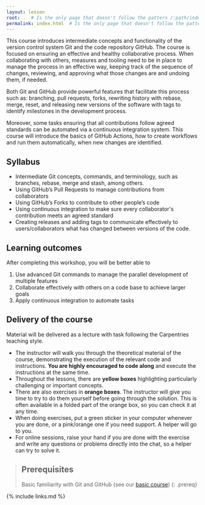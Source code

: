 ```yaml
---
layout: lesson
root: .  # Is the only page that doesn't follow the pattern /:path/index.html
permalink: index.html  # Is the only page that doesn't follow the pattern /:path/index.html
---
```


This course introduces intermediate concepts and functionality of the version control
system Git and the code repository GitHub. The course is focused on ensuring an effective and healthy
collaborative process. When collaborating with others, measures and tooling need to be
in place to manage the process in an effective way, keeping track of the sequence of
changes, reviewing, and approving what those changes are and undoing them, if needed.

Both Git and GitHub provide powerful features that facilitate this process such as:
branching, pull requests, forks, rewriting history with rebase, merge, reset, and
releasing new versions of the software with tags to identify milestones in the
development process.

Moreover, some tasks ensuring that all contributions follow agreed standards can be
automated via a continuous integration system. This course will introduce the basics of
GitHub Actions, how to create workflows and run them automatically, when new changes are
identified.

## Syllabus

- Intermediate Git concepts, commands, and terminology, such as branches, rebase, merge and stash, among others.
- Using GitHub’s Pull Requests to manage contributions from collaborators
- Using GitHub’s Forks to contribute to other people’s code
- Using continuous integration to make sure every collaborator's contribution meets an agreed standard
- Creating releases and adding tags to communicate effectively to users/collaborators what has changed between versions of the code.

## Learning outcomes

After completing this workshop, you will be better able to
1.	Use advanced Git commands to manage the parallel development of multiple features
2.	Collaborate effectively with others on a code base to achieve larger goals
3.	Apply continuous integration to automate tasks

## Delivery of the course

Material will be delivered as a lecture with task following the Carpentries teaching
style.

- The instructor will walk you through the theoretical material of the course,
 demonstrating the execution of the relevant code and instructions. **You are highly encouraged to
  code along** and execute the instructions at the same time.
- Throughout the lessons, there are **yellow boxes** highlighting particularly challenging
  or important concepts.
- There are also exercises in **orange boxes**. The instructor will give you time to try
  to do them yourself before going through the solution. This is often available in a
  folded part of the orange box, so you can check it at any time.
- When doing exercises, put a green sticker in your computer whenever you are done, or a
  pink/orange one if you need support. A helper will go to you.
- For online sessions, raise your hand if you are done with the exercise and write
 any questions or problems directly into the chat, so a helper can try to solve it.

> ## Prerequisites
>
> Basic familiarity with Git and GitHub (see our [basic course](https://imperialcollegelondon.github.io/grad_school_git_course/))
{: .prereq}

{% include links.md %}
